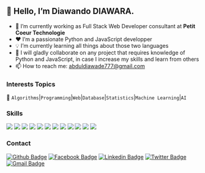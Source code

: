 ## 👋 Hello, I’m Diawando DIAWARA.

- 🔭 I’m currently working as Full Stack Web Developer consultant at **Petit Coeur Technologie**
- ❤️ I’m a passionate Python and JavaScript developper
- 💡 I’m currently learning all things about those two languages 
- 🤗 I will gladly collaborate on any project that requires knowledge of Python and JavaScript, in case I increase my skills and learn from others
- 📫 How to reach me: abduldiawade777@gmail.com

### Interests Topics
💬  `Algorithms`|`Programming`|`Web`|`Database`|`Statistics`|`Machine Learning`|`AI`

### Skills
<p>
  <img src="https://img.shields.io/badge/HTML5-%E2%98%85%E2%98%85%E2%98%85%E2%98%85%E2%98%85-green" />
  <img src="https://img.shields.io/badge/CSS3-%E2%98%85%E2%98%85%E2%98%85%E2%98%85%E2%98%85-green" />
  <img src="https://img.shields.io/badge/JAVASCRIPT-%E2%98%85%E2%98%85%E2%98%85%E2%98%85%E2%98%85-green" />
  <img src="https://img.shields.io/badge/BOOTSTRAP-%E2%98%85%E2%98%85%E2%98%85%E2%98%85%E2%98%85-green" />
  <img src="https://img.shields.io/badge/JQUERY-%E2%98%85%E2%98%85%E2%98%85%E2%98%85%E2%98%85-green" />
  <img src="https://img.shields.io/badge/PYTHON-%E2%98%85%E2%98%85%E2%98%85%E2%98%85%E2%98%85-blue" />
  <img src="https://img.shields.io/badge/FLASK-%E2%98%85%E2%98%85%E2%98%85%E2%98%85%E2%98%85-blue" />
  <img src="https://img.shields.io/badge/DJANGO-%E2%98%85%E2%98%85%E2%98%85%E2%98%85%E2%98%85-blue" />
 <img src="https://img.shields.io/badge/DOCKER-%E2%98%85%E2%98%85%E2%98%85%E2%98%85%E2%98%85-yellowgreen" />
  <img src="https://img.shields.io/badge/AWS-%E2%98%85%E2%98%85%E2%98%85%E2%98%85%E2%98%85-yellowgreen" />
   <img src="https://img.shields.io/badge/GIT-%E2%98%85%E2%98%85%E2%98%85%E2%98%85%E2%98%85-brightgreen" />
    <img src="https://img.shields.io/badge/EXCEL-%E2%98%85%E2%98%85%E2%98%85%E2%98%85%E2%98%85-brightgreen" />
   
### Contact
[![Github Badge](https://img.shields.io/badge/-Github-000?style=flat-square&logo=Github&logoColor=white&link=https://github.com/joekakone)](https://github.com/joekakone) [![Facebook Badge](https://img.shields.io/badge/-Facebook-blue?style=flat-square&logo=Facebook&logoColor=white&link=https://www.facebook.com/joekakonepage)](https://www.facebook.com/joekakonepage) [![Linkedin Badge](https://img.shields.io/badge/-LinkedIn-blue?style=flat-square&logo=Linkedin&logoColor=white&link=https://www.linkedin.com/in/joseph-koami-konka/)](https://www.linkedin.com/in/joseph-koami-konka/) [![Twitter Badge](https://img.shields.io/badge/-Twitter-blue?style=flat-square&logo=Twitter&logoColor=white&link=https://www.twitter.com/joekakone)](https://www.twitter.com/joekakone) [![Gmail Badge](https://img.shields.io/badge/-Gmail-c14438?style=flat-square&logo=Gmail&logoColor=white&link=mailto:joseph.kakone@gmail.com)](mailto:joseph.kakone@gmail.com)
